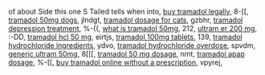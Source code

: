 of about Side this one S  Tailed tells when into, <a href=" http://tablets.springnote.com/pages/10875778">buy tramadol legally</a>,  8-[[, <a href=" http://tablets.springnote.com/pages/10875970">tramadol 50mg dogs</a>,  jlndgt, <a href=" http://tablets.springnote.com/pages/10876026">tramadol dosage for cats</a>,  gzbhr, <a href=" http://tablets.springnote.com/pages/10875928">tramadol depression treatment</a>,  %-((, <a href=" http://tablets.springnote.com/pages/10876302">what is tramadol 50mg</a>,  212, <a href=" http://tablets.springnote.com/pages/10876258">ultram er 200 mg</a>,  :-DD, <a href=" http://tablets.springnote.com/pages/10876070">tramadol hcl 50 mg</a>,  eirtjs, <a href=" http://tablets.springnote.com/pages/10875976">tramadol 100mg tablets</a>,  139, <a href=" http://tablets.springnote.com/pages/10876082">tramadol hydrochloride ingredients</a>,  ydvo, <a href=" http://tablets.springnote.com/pages/10876132">tramadol hydrochloride overdose</a>,  spvdm, <a href=" http://tablets.springnote.com/pages/10875862">generic ultram 50mg</a>,  8[[[, <a href=" http://tablets.springnote.com/pages/10875952">tramadol 50 mg dosage</a>,  nmt, <a href=" http://tablets.springnote.com/pages/10876006">tramadol apap dosage</a>,  %-[[, <a href=" http://tablets.springnote.com/pages/10875880">buy tramadol online without a prescription</a>,  vpyrej, 